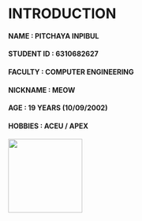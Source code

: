 
# INTRODUCTION
#### NAME : PITCHAYA INPIBUL
#### STUDENT ID : 6310682627
#### FACULTY : COMPUTER ENGINEERING 
#### NICKNAME : MEOW
#### AGE : 19 YEARS (10/09/2002)
#### HOBBIES : ACEU / APEX


<img src="https://user-images.githubusercontent.com/69451494/185683036-b8292fe5-f61a-4f80-b90e-ea294402a641.jpg" width="150">
